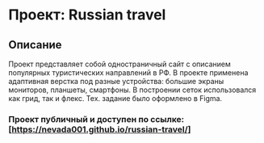 # Проект: Russian travel
## Описание 
Проект представляет собой одностраничный сайт с описанием популярных туристических направлений  в РФ. В проекте применена адаптивная верстка под разные устройства: большие экраны мониторов, планшеты, смартфоны. В построении сеток использовался как грид, так и флекс. Тех. задание было оформлено в Figma.

### Проект публичный и доступен по ссылке: [https://nevada001.github.io/russian-travel/]
